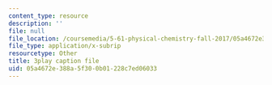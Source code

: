 ```yaml
---
content_type: resource
description: ''
file: null
file_location: /coursemedia/5-61-physical-chemistry-fall-2017/05a4672e388a5f300b01228c7ed06033_3RGYj06NSTI.srt
file_type: application/x-subrip
resourcetype: Other
title: 3play caption file
uid: 05a4672e-388a-5f30-0b01-228c7ed06033
---
```

